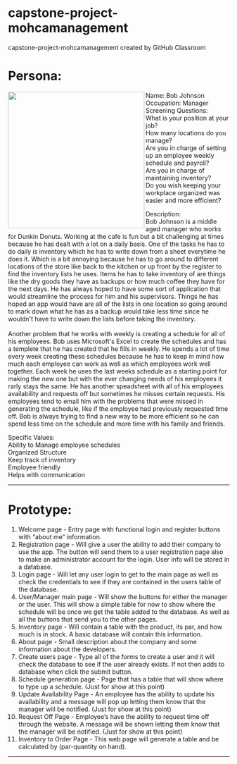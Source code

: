 # capstone-project-mohcamanagement
capstone-project-mohcamanagement created by GitHub Classroom

<h1>Persona:</h1>

<img src="https://motionarray.imgix.net/preview-397057-8gWZWGbXcZOzqybT-large.jpg?w=250&q=60&fit=max&auto=format" width="310" align="left" />


Name: Bob Johnson<br>
Occupation: Manager<br>
Screening Questions:<br>
What is your position at your job?<br>
How many locations do you manage?<br>
Are you in charge of setting up an employee weekly schedule and payroll?<br>
Are you in charge of maintaining inventory?<br>
Do you wish keeping your workplace organized was easier and more efficient?<br>

Description:<br>
Bob Johnson is a middle aged manager who works for Dunkin Donuts. Working at the cafe is fun but a bit challenging at times because he has dealt with a lot on a daily basis. One of the tasks he has to do daily is inventory which he has to write down from a sheet everytime he does it. Which is a bit annoying because he has to go around to different locations of the store like back to the kitchen or up front by the register to find the inventory lists he uses. Items he has to take inventory of are things like the dry goods they have as backups or how much coffee they have for the next days. He has always hoped to have some sort of application that would streamline the process for him and his supervisors. Things he has hoped an app would have are all of the lists in one location so going around to mark down what he has as a backup would take less time since he wouldn't have to write down the lists before taking the inventory.<br><br>
Another problem that he works with weekly is creating a schedule for all of his employees. Bob uses Microsoft's Excel to create the schedules and has a templete that he has created that he fills in weekly. He spends a lot of time every week creating these schedules because he has to keep in mind how much each employee can work as well as which employees work well together. Each week he uses the last weeks schedule as a starting point for making the new one but with the ever changing needs of his employees it rarly stays the same. He has another speadsheet with all of his employees availability and requests off but sometimes he misses certain requests. His employees tend to email him with the problems that were missed in generating the schedule, like if the employee had previously requested time off. Bob is always trying to find a new way to be more efficient so he can spend less time on the schedule and more time with his family and friends.<br>

Specific Values:<br>
Ability to Manage employee schedules<br>
Organized Structure<br>
Keep track of inventory<br>
Employee friendly<br>
Helps with communication<br>

<hr>

<h1>Prototype:</h1>
<ol>
  <li>Welcome page - Entry page with functional login and register buttons with “about me” information.</li>
  <li>Registration page - Will give a user the ability to add their company to use the app. The button will send them to a user registration page also to make an administrator account for the login. User info will be stored in a database.</li>
  <li>Login page - Will let any user login to get to the main page as well as check the credentials to see if they are contained in the users table of the database.</li>
  <li>User/Manager main page - Will show the buttons for either the manager or the user. This will show a simple table for now to show where the schedule will be once we get the table added to the database. As well as all the buttons that send you to the other pages.</li>
  <li>Inventory page - Will contain a table with the product, its par, and how much is in stock. A basic database will contain this information.</li>
  <li>About page - Small description about the company and some information about the developers.</li>
  <li>Create users page - Type all of the forms to create a user and it will check the database to see if the user already exists. If not then adds to database when click the submit button.</li>
  <li>Schedule generation page - Page that has a table that will show where to type up a schedule. (Just for show at this point)</li>
  <li>Update Availability Page - An employee has the ability to update his availability and a message will pop up letting them know that the manager will be notified. (Just for show at this point)</li>
  <li>Request Off Page -  Employee’s have the ability to request time off through the website. A message will be shown letting them know that the manager will be notified. (Just for show at this point)</li>
  <li>Inventory to Order Page - This web page will generate a table and be calculated by (par-quantity on hand).</li>
</ol>
<hr>

